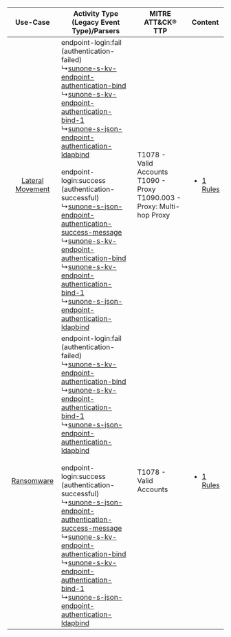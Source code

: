 |    Use-Case    | Activity Type (Legacy Event Type)/Parsers    | MITRE ATT&CK® TTP    | Content    |
|:----:| ---- | ---- | ---- |
| [Lateral Movement](../../../UseCases/uc_lateral_movement.md) |  endpoint-login:fail (authentication-failed)<br> ↳[sunone-s-kv-endpoint-authentication-bind](Ps/pC_sunoneskvendpointauthenticationbind.md)<br> ↳[sunone-s-kv-endpoint-authentication-bind-1](Ps/pC_sunoneskvendpointauthenticationbind1.md)<br> ↳[sunone-s-json-endpoint-authentication-ldapbind](Ps/pC_sunonesjsonendpointauthenticationldapbind.md)<br><br> endpoint-login:success (authentication-successful)<br> ↳[sunone-s-json-endpoint-authentication-success-message](Ps/pC_sunonesjsonendpointauthenticationsuccessmessage.md)<br> ↳[sunone-s-kv-endpoint-authentication-bind](Ps/pC_sunoneskvendpointauthenticationbind.md)<br> ↳[sunone-s-kv-endpoint-authentication-bind-1](Ps/pC_sunoneskvendpointauthenticationbind1.md)<br> ↳[sunone-s-json-endpoint-authentication-ldapbind](Ps/pC_sunonesjsonendpointauthenticationldapbind.md)<br> | T1078 - Valid Accounts<br>T1090 - Proxy<br>T1090.003 - Proxy: Multi-hop Proxy<br> | [<ul><li>1 Rules</li></ul>](RM/r_m_sunone_sunone_Lateral_Movement.md) |
|       [Ransomware](../../../UseCases/uc_ransomware.md)       |  endpoint-login:fail (authentication-failed)<br> ↳[sunone-s-kv-endpoint-authentication-bind](Ps/pC_sunoneskvendpointauthenticationbind.md)<br> ↳[sunone-s-kv-endpoint-authentication-bind-1](Ps/pC_sunoneskvendpointauthenticationbind1.md)<br> ↳[sunone-s-json-endpoint-authentication-ldapbind](Ps/pC_sunonesjsonendpointauthenticationldapbind.md)<br><br> endpoint-login:success (authentication-successful)<br> ↳[sunone-s-json-endpoint-authentication-success-message](Ps/pC_sunonesjsonendpointauthenticationsuccessmessage.md)<br> ↳[sunone-s-kv-endpoint-authentication-bind](Ps/pC_sunoneskvendpointauthenticationbind.md)<br> ↳[sunone-s-kv-endpoint-authentication-bind-1](Ps/pC_sunoneskvendpointauthenticationbind1.md)<br> ↳[sunone-s-json-endpoint-authentication-ldapbind](Ps/pC_sunonesjsonendpointauthenticationldapbind.md)<br> | T1078 - Valid Accounts<br>    | [<ul><li>1 Rules</li></ul>](RM/r_m_sunone_sunone_Ransomware.md)       |